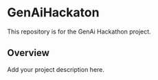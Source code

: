 # GenAiHackaton

This repository is for the GenAi Hackathon project.

## Overview

Add your project description here.

